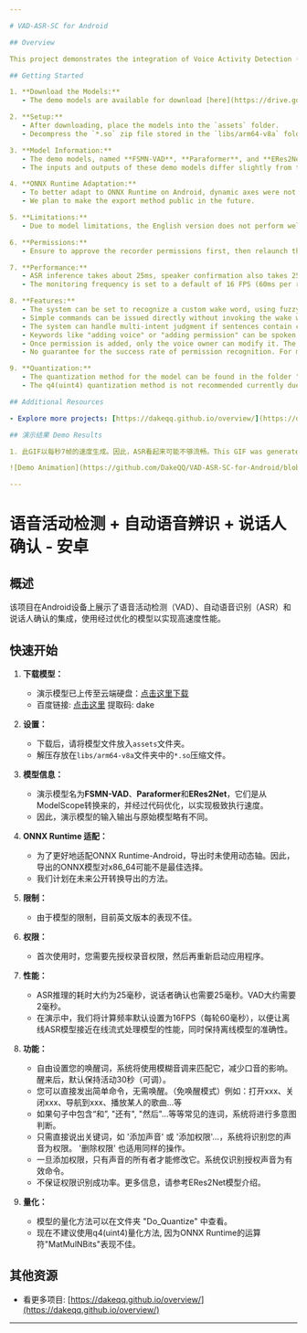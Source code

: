 ```yaml
---

# VAD-ASR-SC for Android

## Overview

This project demonstrates the integration of Voice Activity Detection (VAD), Automatic Speech Recognition (ASR), and Speaker Confirmation on Android devices, utilizing optimized models for high-speed performance.

## Getting Started

1. **Download the Models:**
   - The demo models are available for download [here](https://drive.google.com/drive/folders/1ErEdY6QMyJCW0yuQR03If905IhdyAHFw?usp=drive_link).

2. **Setup:**
   - After downloading, place the models into the `assets` folder.
   - Decompress the `*.so` zip file stored in the `libs/arm64-v8a` folder.

3. **Model Information:**
   - The demo models, named **FSMN-VAD**, **Paraformer**, and **ERes2Net**, are converted from ModelScope and have undergone code optimizations for extreme execution speed.
   - The inputs and outputs of these demo models differ slightly from the original versions.

4. **ONNX Runtime Adaptation:**
   - To better adapt to ONNX Runtime on Android, dynamic axes were not used during export. As a result, the exported ONNX model may not be optimal for x86_64 systems.
   - We plan to make the export method public in the future.

5. **Limitations:**
   - Due to model limitations, the English version does not perform well currently.

6. **Permissions:**
   - Ensure to approve the recorder permissions first, then relaunch the app.

7. **Performance:**
   - ASR inference takes about 25ms, speaker confirmation also takes 25ms, and VAD takes about 2ms.
   - The monitoring frequency is set to a default of 16 FPS (60ms per round) to approximate the performance of an online streaming ASR model while maintaining offline model accuracy.

8. **Features:**
   - The system can be set to recognize a custom wake word, using fuzzy matching to account for natural speech variations (Chinese wake words only). After activation, it remains active for 30 seconds by default (adjustable).
   - Simple commands can be issued directly without invoking the wake word (wake-free mode), such as "Open xxx," "Close xxx," "Navigate to xxx," "Play someone's song," etc.
   - The system can handle multi-intent judgment if sentences contain conjunctions like "and" or other continuation words.
   - Keywords like "adding voice" or "adding permission" can be spoken directly to set permissions. The same applies to "deleting permission."
   - Once permission is added, only the voice owner can modify it. The system recognizes only authorized sounds as effective commands.
   - No guarantee for the success rate of permission recognition. For more information, refer to the ERes2Net model introduction.

9. **Quantization:**
   - The quantization method for the model can be found in the folder "Do_Quantize."
   - The q4(uint4) quantization method is not recommended currently due to poor performance of the "MatMulNBits" operator in ONNX Runtime.

## Additional Resources

- Explore more projects: [https://dakeqq.github.io/overview/](https://dakeqq.github.io/overview/)

## 演示结果 Demo Results

1. 此GIF以每秒7帧的速度生成。因此，ASR看起来可能不够流畅。This GIF was generated at 7fps. Therefore, it may not look smooth enough.

![Demo Animation](https://github.com/DakeQQ/VAD-ASR-SC-for-Android/blob/main/asr.gif?raw=true)

---
```


# 语音活动检测 + 自动语音辨识 + 说话人确认 - 安卓

## 概述

该项目在Android设备上展示了语音活动检测（VAD）、自动语音识别（ASR）和说话人确认的集成，使用经过优化的模型以实现高速度性能。

## 快速开始

1. **下载模型：**
   - 演示模型已上传至云端硬盘：[点击这里下载](https://drive.google.com/drive/folders/1ErEdY6QMyJCW0yuQR03If905IhdyAHFw?usp=drive_link)
   - 百度链接: [点击这里](https://pan.baidu.com/s/1Si-4ebtqm2HA9omxqHCMuQ?pwd=dake) 提取码: dake

2. **设置：**
   - 下载后，请将模型文件放入`assets`文件夹。
   - 解压存放在`libs/arm64-v8a`文件夹中的`*.so`压缩文件。

3. **模型信息：**
   - 演示模型名为**FSMN-VAD**、**Paraformer**和**ERes2Net**，它们是从ModelScope转换来的，并经过代码优化，以实现极致执行速度。
   - 因此，演示模型的输入输出与原始模型略有不同。

4. **ONNX Runtime 适配：**
   - 为了更好地适配ONNX Runtime-Android，导出时未使用动态轴。因此，导出的ONNX模型对x86_64可能不是最佳选择。
   - 我们计划在未来公开转换导出的方法。

5. **限制：**
   - 由于模型的限制，目前英文版本的表现不佳。

6. **权限：**
   - 首次使用时，您需要先授权录音权限，然后再重新启动应用程序。

7. **性能：**
   - ASR推理的耗时大约为25毫秒，说话者确认也需要25毫秒。VAD大约需要2毫秒。
   - 在演示中，我们将计算频率默认设置为16FPS（每轮60毫秒），以便让离线ASR模型接近在线流式处理模型的性能，同时保持离线模型的准确性。

8. **功能：**
   - 自由设置您的唤醒词，系统将使用模糊音调来匹配它，减少口音的影响。醒来后，默认保持活动30秒（可调）。
   - 您可以直接发出简单命令，无需唤醒。（免唤醒模式）例如：打开xxx、关闭xxx、导航到xxx、播放某人的歌曲...等
   - 如果句子中包含“和”, "还有", "然后"...等等常见的连词，系统将进行多意图判断。
   - 只需直接说出关键词，如 '添加声音' 或 '添加权限'...，系统将识别您的声音为权限。 '删除权限' 也适用同样的操作。
   - 一旦添加权限，只有声音的所有者才能修改它。系统仅识别授权声音为有效命令。
   - 不保证权限识别成功率。更多信息，请参考ERes2Net模型介绍。

9. **量化：**
   - 模型的量化方法可以在文件夹 "Do_Quantize" 中查看。
   - 现在不建议使用q4(uint4)量化方法, 因为ONNX Runtime的运算符"MatMulNBits"表现不佳。

## 其他资源

- 看更多项目: [https://dakeqq.github.io/overview/](https://dakeqq.github.io/overview/)

---

